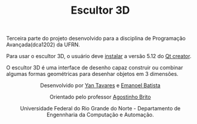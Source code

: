 <h1 align="center">Escultor 3D</h1>
</br>
<p>Terceira parte do projeto desenvolvido para a disciplina de Programação Avançada(dca1202) da UFRN.</p>
</hr>
<p>Para usar o escultor 3D, o usuário deve <a href="https://www.qt.io/offline-installers" target = "_blank" rel = "external">instalar</a> a versão 5.12 do <a href="https://www.qt.io" target = "_blank" rel = "external">Qt creator</a>. </p>
<p>O escultor 3D é uma interface de desenho capaz construir ou combinar algumas formas geométricas para desenhar objetos em 3 dimensões.
</br>
<div align="center">
  <p>Desenvolvido por <a href="https://github.com/yantvrs" target = "_blank" rel = "external" >Yan Tavares</a> e <a href="https://github.com/EmanoelBatista" target = "_blank" rel = "external" >Emanoel Batista</a></p>
  <p>Orientado pelo professor <a href="https://github.com/agostinhobritojr" target = "_blank" rel = "external">Agostinho Brito</a>
  <p>Universidade Federal do Rio Grande do Norte - Departamento de Engennharia da Computação e Automação.</p>
</div>

